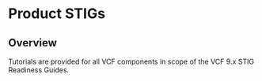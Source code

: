 # Product STIGs

## Overview
Tutorials are provided for all VCF components in scope of the VCF 9.x STIG Readiness Guides.